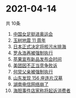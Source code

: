 # 2021-04-14
  共 10条

  <!-- BEGIN -->
  <!-- 最后更新时间:Wed Apr 14 2021 08:16:11 GMT+0000 (Coordinated Universal Time) -->
  1. [中国女足挺进奥运会](https://www.zhihu.com/search?q=中国女足)
1. [玉树地震 11 周年](https://www.zhihu.com/search?q=玉树地震)
1. [日本正式决定将核污水排海](https://www.zhihu.com/search?q=日本核污水)
1. [罗永浩再被强制执行](https://www.zhihu.com/search?q=罗永浩)
1. [苹果宣布新品发布会时间](https://www.zhihu.com/search?q=苹果新品发布会)
1. [美团因不正当竞争败诉](https://www.zhihu.com/search?q=美团败诉)
1. [何炅父亲被强制执行](https://www.zhihu.com/search?q=何炅父亲)
1. [山东发现 156 座连片汉墓](https://www.zhihu.com/search?q=菏泽汉墓)
1. [湖南电信网络崩了](https://www.zhihu.com/search?q=湖南电信网络)
1. [海胆事件店家称将起诉消费者](https://www.zhihu.com/search?q=三亚海胆)
  <!-- END -->
  